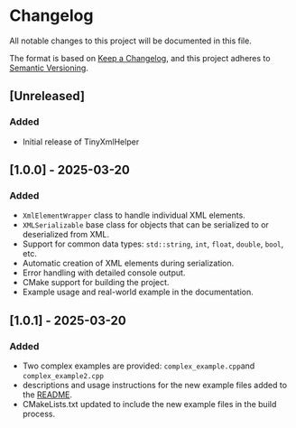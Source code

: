 # Changelog

All notable changes to this project will be documented in this file.

The format is based on [Keep a Changelog](https://keepachangelog.com/en/1.0.0/), and this project adheres to [Semantic Versioning](https://semver.org/spec/v2.0.0.html).

## [Unreleased]
### Added
- Initial release of TinyXmlHelper

## [1.0.0] - 2025-03-20
### Added
- `XmlElementWrapper` class to handle individual XML elements.
- `XMLSerializable` base class for objects that can be serialized to or deserialized from XML.
- Support for common data types: `std::string`, `int`, `float`, `double`, `bool`, etc.
- Automatic creation of XML elements during serialization.
- Error handling with detailed console output.
- CMake support for building the project.
- Example usage and real-world example in the documentation.

## [1.0.1] - 2025-03-20
### Added
- Two complex examples are provided: `complex_example.cpp`and `complex_example2.cpp`
- descriptions and usage instructions for the new example files added to the [README](README).
- CMakeLists.txt updated to include the new example files in the build process.